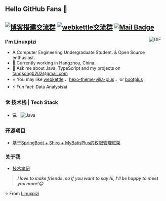 ## Hello GitHub Fans 👋
[![博客搭建交流群](https://img.shields.io/badge/博客搭建QQ群-422625065-red.svg "博客搭建交流群")](https://jq.qq.com/?_wv=1027&k=58Ypj9z "博客搭建交流群")
[![webkettle交流群](https://img.shields.io/badge/webkettle交流群-487063343-red.svg "webkettle交流群")](https://jq.qq.com/?_wv=1027&k=55kiWBY "webkettle交流群")
[![Mail Badge](https://img.shields.io/badge/-joeysiwei@gmail.com-c14438?style=flat&logo=Gmail&logoColor=white&link=mailto:joeysiwei@gmail.com)](mailto:joeysiwei@gmail.com)
---
<img align="right" alt="GIF" src="https://raw.githubusercontent.com/JoeyBling/JoeyBling/master/pic/pusheencode.gif" />

### I'm Linuxpizi

- A Computer Engineering Undergraduate Student. & Open Source enthusiast.
- 🌱 Currently working in Hangzhou, China.
- 💬 Ask me about Java, TypeScript and my projects on [tangsong0202@gmail.com](mailto:tangsong0202@gmail.com)
- ⭐ You may like [webkettle](https://github.com/JoeyBling/webkettle) 、[hexo-theme-yilia-plus](https://github.com/JoeyBling/hexo-theme-yilia-plus) 、or [bootplus](https://github.com/JoeyBling/bootplus)
- ⚡ Fun fact: Data Analysis📊

### 🛠 技术栈 | Tech Stack

- 💻 &#160; ![Java](https://img.shields.io/badge/-Java-333333?style=flat&logo=Java&logoColor=007396)


### 开源项目
- [基于SpringBoot + Shiro + MyBatisPlus的权限管理框架](https://github.com/Linuxpizi)


### 关于我
- [技术笔记](https://google.com/)

> ***I love to make friends. so if you want to say hi, I'll be happy to meet you more!😊***

⭐️ From [Linuxpizi](https://github.com/Linuxpizi)
